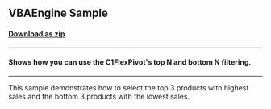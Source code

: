 ## VBAEngine Sample
#### [Download as zip](https://grapecity.github.io/DownGit/#/home?url=https://github.com/GrapeCity/ComponentOne-WinForms-Samples/tree/master/NetFramework\FlexPivot\CS\TopN)
____
#### Shows how you can use the C1FlexPivot's top N and bottom N filtering.
____
This sample demonstrates how to select the top 3 products with highest sales and the bottom 3 products with the lowest sales. 